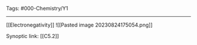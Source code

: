 Tags: #000-Chemistry/Y1

---
[[Electronegativity]]
![[Pasted image 20230824175054.png]]

Synoptic link: [[C5.2]]